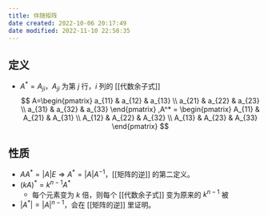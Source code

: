```yaml
---
title: 伴随矩阵
date created: 2022-10-06 20:17:49
date modified: 2022-11-10 22:58:35
---
```


## 定义

- $A^*={A_{ji}}$，${A_{ji}}$ 为第 $j$ 行，$i$ 列的 [[代数余子式]]
$$
A=\begin{pmatrix} a_{11} & a_{12} & a_{13} \\ a_{21} & a_{22} & a_{23} \\ a_{31} & a_{32} & a_{33} \end{pmatrix} ,A^* = \begin{pmatrix} A_{11} & A_{21} & A_{31} \\ A_{12} & A_{22} & A_{32} \\ A_{13} & A_{23} & A_{33} \end{pmatrix}
$$

## 性质

- $AA^*=|A|E \Rightarrow A^*= |A|A^{-1}$，[[矩阵的逆]] 的第二定义。
- $(kA)^*= k^{n-1}A^*$
	- 每个元素变为 $k$ 倍，则每个 [[代数余子式]] 变为原来的 $k^{n-1}$ 被
- $|A^*|=|A|^{n-1}$，会在 [[矩阵的逆]] 里证明。
